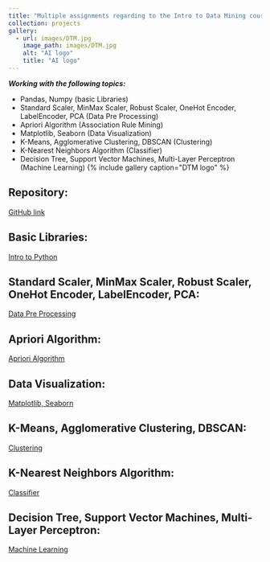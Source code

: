 ```yaml
---
title: "Multiple assignments regarding to the Intro to Data Mining course"
collection: projects
gallery:
  - url: images/DTM.jpg
    image_path: images/DTM.jpg
    alt: "AI logo"
    title: "AI logo"
---
```

***Working with the following topics:***
- Pandas, Numpy (basic Libraries)
- Standard Scaler, MinMax Scaler, Robust Scaler, OneHot Encoder, LabelEncoder, PCA (Data Pre Processing)
- Apriori Algorithm (Association Rule Mining)
- Matplotlib, Seaborn (Data Visualization)
- K-Means, Agglomerative Clustering, DBSCAN (Clustering)
- K-Nearest Neighbors Algorithm (Classifier)
- Decision Tree, Support Vector Machines, Multi-Layer Perceptron (Machine Learning)
{% include gallery caption="DTM logo" %}

## Repository:
[GitHub link](https://github.com/benymaxparsa/Introduction-to-Data-Mining)

## Basic Libraries:
[Intro to Python](https://github.com/benymaxparsa/Introduction-to-Data-Mining/blob/main/HW%201%20-%20get%20to%20know%20Python/ParsaKamaliPour_HW0.ipynb)

## Standard Scaler, MinMax Scaler, Robust Scaler, OneHot Encoder, LabelEncoder, PCA:
[Data Pre Processing](https://github.com/benymaxparsa/Introduction-to-Data-Mining/blob/main/HW%202%20-%20Data%20Pre%20Processing/ParsaKamaliPour_HW1.ipynb)

## Apriori Algorithm:
[Apriori Algorithm](https://github.com/benymaxparsa/Introduction-to-Data-Mining/blob/main/HW%203%20-%20Association%20Rule%20Mining%20%26%20Data%20Visualization/Association%20Rule%20Mining/Apriori_algorithm.ipynb)

## Data Visualization:
[Matplotlib, Seaborn](https://github.com/benymaxparsa/Introduction-to-Data-Mining/blob/main/HW%203%20-%20Association%20Rule%20Mining%20%26%20Data%20Visualization/Data%20Visualization/3rd_HW_Data-Visualization.ipynb)

## K-Means, Agglomerative Clustering, DBSCAN:
[Clustering](https://github.com/benymaxparsa/Introduction-to-Data-Mining/blob/main/HW%204%20-%20Clustering/HW4_Clustering.ipynb)

## K-Nearest Neighbors Algorithm:
[Classifier](https://github.com/benymaxparsa/Introduction-to-Data-Mining/blob/main/HW%205%20-%20KNN%20and%20Bayes/HW5_KNN_Bayes.ipynb)

## Decision Tree, Support Vector Machines, Multi-Layer Perceptron:
[Machine Learning](https://github.com/benymaxparsa/Introduction-to-Data-Mining/blob/main/HW%206%20-%20Decision%20Tree%20%26%20SVM%20%26%20Neural%20Network/HW6.ipynb)
